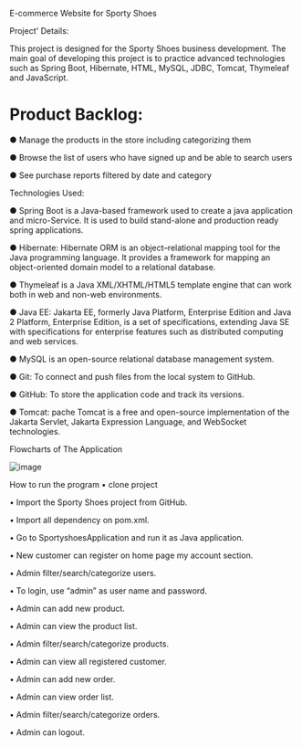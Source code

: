 E-commerce Website for Sporty Shoes


Project' Details:

This project is designed for the Sporty Shoes business development. The main goal of developing this project is to practice advanced technologies such as Spring Boot, Hibernate, HTML, MySQL, JDBC, Tomcat,  Thymeleaf and JavaScript.

# Product Backlog:

● Manage the products in the store including categorizing them

● Browse the list of users who have signed up and be able to search users

● See purchase reports filtered by date and category

Technologies Used:

● Spring Boot is a Java-based framework used to create a java application and micro-Service. It is used to build stand-alone and production ready spring applications.

● Hibernate: Hibernate ORM is an object–relational mapping tool for the Java programming language. It provides a framework for mapping an object-oriented domain model to a relational database.

● Thymeleaf is a Java XML/XHTML/HTML5 template engine that can work both in web and non-web environments.

● Java EE: Jakarta EE, formerly Java Platform, Enterprise Edition and Java 2 Platform, Enterprise Edition, is a set of specifications, extending Java SE with specifications for enterprise features such as distributed computing and web services. 

● MySQL is an open-source relational database management system.

● Git: To connect and push files from the local system to GitHub. 

● GitHub: To store the application code and track its versions.

● Tomcat: pache Tomcat is a free and open-source implementation of the Jakarta Servlet, Jakarta Expression Language, and WebSocket technologies.


Flowcharts of The Application 
 
![image](https://user-images.githubusercontent.com/32098494/159286050-70446345-4d34-4851-b395-6458d5a92396.png)



How to run the program • clone project


• Import the Sporty Shoes project from GitHub.

• Import all dependency on pom.xml.

• Go to SportyshoesApplication and run it as Java application.

• New customer can register on home page my account section.

• Admin filter/search/categorize users.

• To login, use “admin” as user name and password.

• Admin can add new product.

• Admin can view the product list.

• Admin filter/search/categorize products.

• Admin can view all registered customer.

• Admin can add new order.

• Admin can view order list.

• Admin filter/search/categorize orders.

• Admin can logout.
